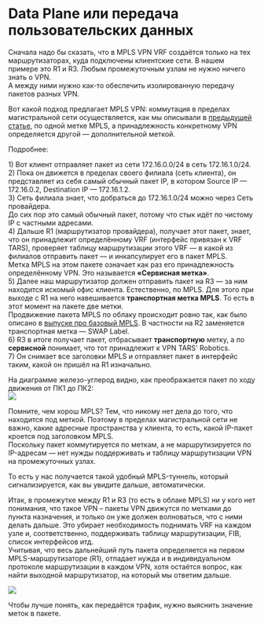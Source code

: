# Data Plane или передача пользовательских данных

Сначала надо бы сказать, что в MPLS VPN VRF создаётся только на тех маршрутизаторах, куда подключены клиентские сети. В нашем примере это R1 и R3. Любым промежуточным узлам не нужно ничего знать о VPN.  
А между ними нужно как-то обеспечить изолированную передачу пакетов разных VPN.

Вот какой подход предлагает MPLS VPN: коммутация в пределах магистральной сети осуществляется, как мы описывали в [предыдущей статье](https://linkmeup.ru/blog/154.html), по одной метке MPLS, а принадлежность конкретному VPN определяется другой — дополнительной меткой.

Подробнее:

1\) Вот клиент отправляет пакет из сети 172.16.0.0/24 в сеть 172.16.1.0/24.  
2\) Пока он движется в пределах своего филиала \(сеть клиента\), он представляет из себя самый обычный пакет IP, в котором Source IP — 172.16.0.2, Destination IP — 172.16.1.2.  
3\) Сеть филиала знает, что добраться до 172.16.1.0/24 можно через Сеть провайдера.  
До сих пор это самый обычный пакет, потому что стык идёт по чистому IP с частными адресами.  
4\) Дальше R1 \(маршрутизатор провайдера\), получает этот пакет, знает, что он принадлежит определённому VRF \(интерфейс привязан к VRF TARS\), проверяет таблицу маршрутизации этого VRF — в какой из филиалов отправить пакет — и инкапсулирует его в пакет MPLS.  
Метка MPLS на этом пакете означает как раз его принадлежность определённому VPN. Это называется **«Сервисная метка»**.  
5\) Далее наш маршрутизатор должен отправить пакет на R3 — за ним находится искомый офис клиента. Естественно, по MPLS. Для этого при выходе с R1 на него навешивается **транспортная метка MPLS**. То есть в этот момент на пакете две метки.  
Продвижение пакета MPLS по облаку происходит ровно так, как было описано в [выпуске про базовый MPLS](https://linkmeup.ru/blog/154.html). В частности на R2 заменяется транспортная метка — SWAP Label.  
6\) R3 в итоге получает пакет, отбрасывает **транспортную** метку, а по **сервисной** понимает, что тот принадлежит к VPN TARS' Robotics.  
7\) Он снимает все заголовки MPLS и отправляет пакет в интерфейс таким, какой он пришёл на R1 изначально.

На диаграмме железо-углерод видно, как преображается пакет по ходу движения от ПК1 до ПК2:  
![](https://habrastorage.org/files/7fc/c5b/5dc/7fcc5b5dcd884a6295a649cfadd9c96e.gif)

Помните, чем хорош MPLS? Тем, что никому нет дела до того, что находится под меткой. Поэтому в пределах магистральной сети не важно, какие адресные пространства у клиента, то есть, какой IP-пакет кроется под заголовком MPLS.  
Поскольку пакет коммутируется по меткам, а не маршрутизируется по IP-адресам — нет нужды поддерживать и таблицу маршрутизации VPN на промежуточных узлах.

То есть у нас получается такой удобный MPLS-туннель, который сигнализируется, как вы увидите дальше, автоматически.

Итак, в промежутке между R1 и R3 \(то есть в облаке MPLS\) ни у кого нет понимания, что такое VPN – пакеты VPN движутся по метками до пункта назначения, и только он уже должен волноваться, что с ними делать дальше. Это убирает необходимость поднимать VRF на каждом узле и, соответственно, поддерживать таблицу маршрутизации, FIB, список интерфейсов итд.  
Учитывая, что весь дальнейший путь пакета определяется на первом MPLS-маршрутизаторе \(R1\), отпадает нужда и в индивидуальном протоколе маршрутизации в каждом VPN, хотя остаётся вопрос, как найти выходной маршрутизатор, на который мы ответим дальше.

![](https://img-fotki.yandex.ru/get/6214/83739833.52/0_107085_688266c0_L.png)

Чтобы лучше понять, как передаётся трафик, нужно выяснить значение меток в пакете.
